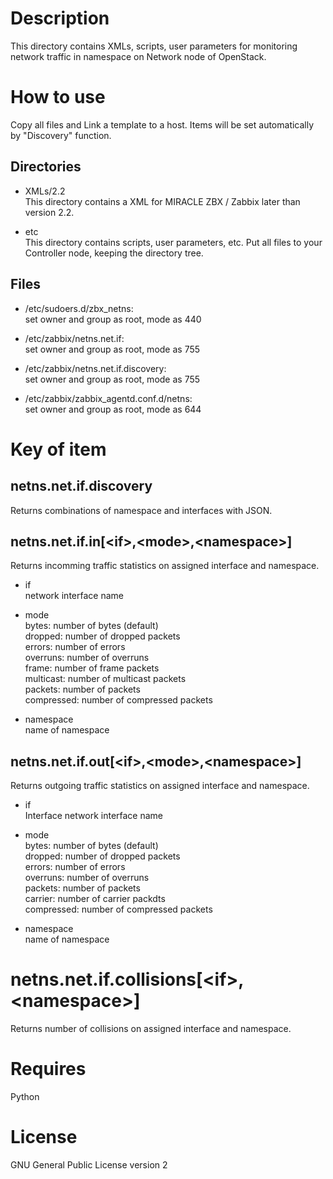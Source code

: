 # Description
This directory contains XMLs, scripts, user parameters for monitoring network traffic in namespace on Network node of OpenStack.

# How to use
Copy all files and Link a template to a host. Items will be set automatically by "Discovery" function.

## Directories
* XMLs/2.2  
This directory contains a XML for MIRACLE ZBX / Zabbix later than version 2.2.

* etc  
This directory contains scripts, user parameters, etc. Put all files to your Controller node, keeping the directory tree.

## Files
* /etc/sudoers.d/zbx_netns:  
set owner and group as root, mode as 440

* /etc/zabbix/netns.net.if:  
set owner and group as root, mode as 755

* /etc/zabbix/netns.net.if.discovery:  
set owner and group as root, mode as 755

* /etc/zabbix/zabbix_agentd.conf.d/netns:  
set owner and group as root, mode as 644


# Key of item
## netns.net.if.discovery
Returns combinations of namespace and interfaces with JSON.

## netns.net.if.in[&lt;if&gt;,&lt;mode&gt;,&lt;namespace&gt;]
Returns incomming traffic statistics on assigned interface and namespace.  

* if  
network interface name

* mode  
bytes: number of bytes (default)  
dropped: number of dropped packets  
errors: number of errors  
overruns: number of overruns  
frame: number of frame packets  
multicast: number of multicast packets  
packets: number of packets  
compressed: number of compressed packets

* namespace  
name of namespace

## netns.net.if.out[&lt;if&gt;,&lt;mode&gt;,&lt;namespace&gt;]
Returns outgoing traffic statistics on assigned interface and namespace.  

* if  
Interface
network interface name

* mode  
bytes: number of bytes (default)  
dropped: number of dropped packets  
errors: number of errors  
overruns: number of overruns  
packets: number of packets  
carrier: number of carrier packdts  
compressed: number of compressed packets  

* namespace  
name of namespace

# netns.net.if.collisions[&lt;if&gt;,&lt;namespace&gt;]
Returns number of collisions on assigned interface and namespace.

# Requires
Python

# License
GNU General Public License version 2
